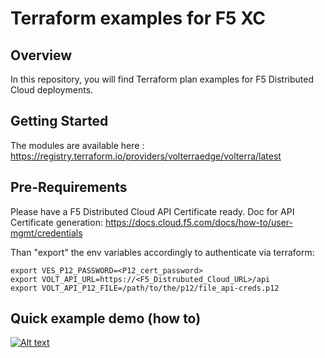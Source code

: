 # Terraform examples for F5 XC

## Overview
In this repository, you will find Terraform plan examples for F5 Distributed Cloud deployments.

## Getting Started
The modules are available here : https://registry.terraform.io/providers/volterraedge/volterra/latest

## Pre-Requirements
Please have a F5 Distributed Cloud API Certificate ready. 
Doc for API Certificate generation: https://docs.cloud.f5.com/docs/how-to/user-mgmt/credentials 

Than "export" the env variables accordingly to authenticate via terraform:
```
export VES_P12_PASSWORD=<P12_cert_password>
export VOLT_API_URL=https://<F5_Distrubuted_Cloud_URL>/api
export VOLT_API_P12_FILE=/path/to/the/p12/file_api-creds.p12
```

## Quick example demo (how to)

[![Alt text](https://img.youtube.com/vi/M2TGAFAbsSc/0.jpg)](https://www.youtube.com/watch?v=M2TGAFAbsSc)

